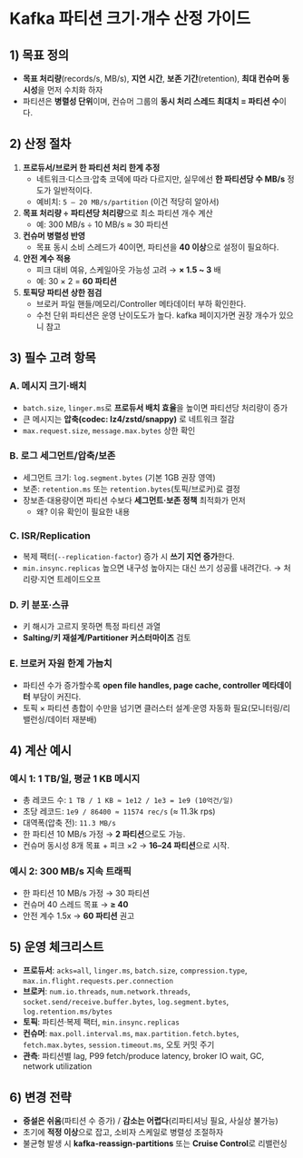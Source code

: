 
# Kafka 파티션 크기·개수 산정 가이드

## 1) 목표 정의
- **목표 처리량**(records/s, MB/s), **지연 시간**, **보존 기간**(retention), **최대 컨슈머 동시성**을 먼저 수치화 하자
- 파티션은 **병렬성 단위**이며, 컨슈머 그룹의 **동시 처리 스레드 최대치 = 파티션 수**이다.

## 2) 산정 절차
1. **프로듀서/브로커 한 파티션 처리 한계 추정**
   - 네트워크·디스크·압축 코덱에 따라 다르지만, 실무에선 **한 파티션당 수 MB/s** 정도가 일반적이다. 
   - 예비치: `5 – 20 MB/s/partition` (이건 적당히 알아서)
2. **목표 처리량 ÷ 파티션당 처리량**으로 최소 파티션 개수 계산
   - 예: 300 MB/s ÷ 10 MB/s ≈ 30 파티션
3. **컨슈머 병렬성 반영**
   - 목표 동시 소비 스레드가 40이면, 파티션을 **40 이상**으로 설정이 필요하다.
4. **안전 계수 적용**
   - 피크 대비 여유, 스케일아웃 가능성 고려 → **× 1.5 ~ 3** 배
   - 예: 30 × 2 = **60 파티션** 
5. **토픽당 파티션 상한 점검**
   - 브로커 파일 핸들/메모리/Controller 메타데이터 부하 확인한다.
   - 수천 단위 파티션은 운영 난이도도가 높다. kafka 페이지가면 권장 개수가 있으니 참고

## 3) 필수 고려 항목
### A. 메시지 크기·배치
- `batch.size`, `linger.ms`로 **프로듀서 배치 효율**을 높이면 파티션당 처리량이 증가
- 큰 메시지는 **압축(codec: lz4/zstd/snappy)** 로 네트워크 절감
- `max.request.size`, `message.max.bytes` 상한 확인

### B. 로그 세그먼트/압축/보존
- 세그먼트 크기: `log.segment.bytes` (기본 1GB 권장 영역) 
- 보존: `retention.ms` 또는 `retention.bytes`(토픽/브로커)로 결정
- 장보존·대용량이면 파티션 수보다 **세그먼트·보존 정책** 최적화가 먼저
  - 왜? 이유 확인이 필요한 내용

### C. ISR/Replication
- 복제 팩터(`--replication-factor`) 증가 시 **쓰기 지연 증가**한다.
- `min.insync.replicas` 높으면 내구성 높아지는 대신 쓰기 성공률 내려간다. → 처리량·지연 트레이드오프

### D. 키 분포·스큐
- 키 해시가 고르지 못하면 특정 파티션 과열
- **Salting/키 재설계/Partitioner 커스터마이즈** 검토

### E. 브로커 자원 한계 가늠치
- 파티션 수가 증가할수록 **open file handles, page cache, controller 메타데이터** 부담이 커진다. 
- 토픽 × 파티션 총합이 수만을 넘기면 클러스터 설계·운영 자동화 필요(모니터링/리밸런싱/데이터 재분배)

## 4) 계산 예시
### 예시 1: 1 TB/일, 평균 1 KB 메시지
- 총 레코드 수: `1 TB / 1 KB ≈ 1e12 / 1e3 = 1e9 (10억건/일)`  
- 초당 레코드: `1e9 / 86400 ≈ 11574 rec/s` (≈ 11.3k rps)  
- 대역폭(압축 전): `11.3 MB/s`  
- 한 파티션 10 MB/s 가정 → **2 파티션**으로도 가능.  
- 컨슈머 동시성 8개 목표 + 피크 ×2 → **16–24 파티션**으로 시작.

### 예시 2: 300 MB/s 지속 트래픽
- 한 파티션 10 MB/s 가정 → 30 파티션
- 컨슈머 40 스레드 목표 → **≥ 40**
- 안전 계수 1.5x → **60 파티션** 권고

## 5) 운영 체크리스트
- **프로듀서**: `acks=all`, `linger.ms`, `batch.size`, `compression.type`, `max.in.flight.requests.per.connection`  
- **브로커**: `num.io.threads`, `num.network.threads`, `socket.send/receive.buffer.bytes`, `log.segment.bytes`, `log.retention.ms/bytes`  
- **토픽**: 파티션·복제 팩터, `min.insync.replicas`  
- **컨슈머**: `max.poll.interval.ms`, `max.partition.fetch.bytes`, `fetch.max.bytes`, `session.timeout.ms`, 오토 커밋 주기  
- **관측**: 파티션별 lag, P99 fetch/produce latency, broker IO wait, GC, network utilization

## 6) 변경 전략
- **증설은 쉬움**(파티션 수 증가) / **감소는 어렵다**(리파티셔닝 필요, 사실상 불가능)  
- 초기에 **적정 이상**으로 잡고, 소비자 스케일로 병렬성 조절하자
- 불균형 발생 시 **kafka-reassign-partitions** 또는 **Cruise Control**로 리밸런싱
